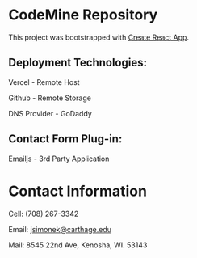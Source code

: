 # CodeMine Repository

This project was bootstrapped with [Create React App](https://github.com/facebook/create-react-app).

## Deployment Technologies:

Vercel - Remote Host

Github - Remote Storage

DNS Provider - GoDaddy

## Contact Form Plug-in:

Emailjs - 3rd Party Application


# Contact Information

Cell: (708) 267-3342

Email: jsimonek@carthage.edu

Mail: 8545 22nd Ave, Kenosha, WI. 53143
